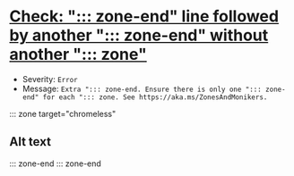 # [Check: "::: zone-end" line followed by another "::: zone-end" without another "::: zone"](https://ceapex.visualstudio.com/Engineering/_workitems/edit/23723)
- Severity: `Error`
- Message: `Extra "::: zone-end. Ensure there is only one "::: zone-end" for each "::: zone. See https://aka.ms/ZonesAndMonikers.`

::: zone target="chromeless"
## Alt text
::: zone-end
::: zone-end
